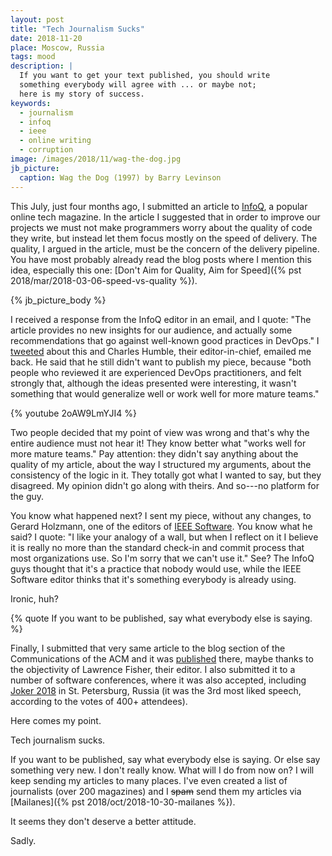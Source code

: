 ```yaml
---
layout: post
title: "Tech Journalism Sucks"
date: 2018-11-20
place: Moscow, Russia
tags: mood
description: |
  If you want to get your text published, you should write
  something everybody will agree with ... or maybe not;
  here is my story of success.
keywords:
  - journalism
  - infoq
  - ieee
  - online writing
  - corruption
image: /images/2018/11/wag-the-dog.jpg
jb_picture:
  caption: Wag the Dog (1997) by Barry Levinson
---
```


This July, just four months ago,
I submitted an article to [InfoQ](https://www.infoq.com/), a
popular online tech magazine. In the article I
suggested that in order to improve our projects we must not make programmers worry
about the quality of code they write, but instead let them focus mostly
on the speed of delivery. The quality, I argued in the
article, must be the concern of the delivery pipeline. You have most probably
already read the blog posts where I mention this idea, especially this one:
[Don't Aim for Quality, Aim for Speed]({% pst 2018/mar/2018-03-06-speed-vs-quality %}).

<!--more-->

{% jb_picture_body %}

I received a response from the InfoQ editor in an email, and I quote:
"The article provides no new insights for our audience, and actually some recommendations
that go against well-known good practices in DevOps."
I [tweeted](https://twitter.com/yegor256/status/1015261994826567680)
about this and Charles Humble, their editor-in-chief, emailed me back.
He said that he still didn't want to publish my piece, because
"both people who reviewed it are experienced DevOps practitioners,
and felt strongly that, although the ideas presented were interesting,
it wasn't something that would generalize well or work well for more mature teams."

{% youtube 2oAW9LmYJI4 %}

Two people decided that my point of view was wrong and that's why the entire
audience must not hear it! They know better what "works well for more mature teams."
Pay attention: they didn't say anything about
the quality of my article, about the way I structured my arguments, about the
consistency of the logic in it. They totally got what I wanted to say, but they
disagreed. My opinion didn't go along with theirs. And so---no platform for the guy.

You know what happened next? I sent my piece, without any changes, to Gerard Holzmann,
one of the editors of [IEEE Software](https://publications.computer.org/software-magazine/).
You know what he said? I quote:
"I like your analogy of a wall, but when I reflect on it I believe it is
really no more than the standard check-in and commit process that most
organizations use. So I'm sorry that we can't use it."
See? The InfoQ guys thought that it's a practice that nobody would use, while
the IEEE Software editor thinks that it's something everybody is already using.

Ironic, huh?

{% quote If you want to be published, say what everybody else is saying. %}

Finally, I submitted that very same article to the blog section of the Communications of the ACM
and it was [published](https://cacm.acm.org/blogs/blog-cacm/229942-blame-free-quality-control/fulltext) there,
maybe thanks to the objectivity of Lawrence Fisher, their editor.
I also submitted it to a number of software conferences, where it was also accepted,
including [Joker 2018](https://youtu.be/55mwAbuDrV8) in St. Petersburg, Russia
(it was the 3rd most liked speech, according to the votes of 400+ attendees).

Here comes my point.

Tech journalism sucks.

If you want to be published, say what everybody else is saying. Or else say something
very new. I don't really know. What will I do from now on? I will keep sending my
articles to many places. I've even created a list of journalists (over 200 magazines)
and I ~~spam~~ send them my articles via [Mailanes]({% pst 2018/oct/2018-10-30-mailanes %}).

It seems they don't deserve a better attitude.

Sadly.


